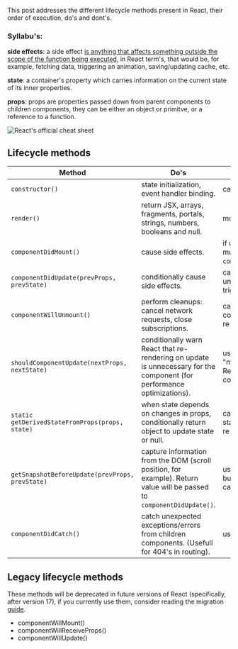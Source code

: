 This post addresses the different lifecycle methods present in React, their order of execution, do's and dont's.

### Syllabu's:
**side effects**: a side effect [is anything that affects something outside the scope of the function being executed](https://www.reddit.com/r/reactjs/comments/8avfej/what_does_side_effects_mean_in_react/), in React term's, that would be, for example, fetching data, triggering an animation, saving/updating cache, etc.

**state**: a container's property which carries information on the current state of its inner properties.

**props**: props are properties passed down from parent components to children components, they can be either an object or primitve, or a reference to a function.

![React's official cheat sheet](https://github.com/filipegorges/filipegorges.github.io/tree/master/assets/images/react-lifecycle-hooks.png)

## Lifecycle methods


Method | Do's | Dont's
--- | --- | ---
`constructor()` | state initialization, event handler binding. | cause side-effects.
`render()` | return JSX, arrays, fragments, portals, strings, numbers, booleans and null. | modify state.
`componentDidMount()` | cause side effects. | if using subscriptions, must remove them with `componentWillUnmount()`.
`componentDidUpdate(prevProps, prevState)` | conditionally cause side effects. | calling `setState()` unconditionally may trigger infinite loop.
`componentWillUnmount()` | perform cleanups: cancel network requests, close subscriptions. | call `setState()`, the component will never re-render.
`shouldComponentUpdate(nextProps, nextState)` | conditionally warn React that re-rendering on update is unnecessary for the component (for performance optimizations). | use it for flow-control, "manually" preventing React from updating the component.
`static getDerivedStateFromProps(props, state)` | when state depends on changes in props, conditionally return object to update state or null. | cause side effects, reset state on prop changes, re-compute data.
`getSnapshotBeforeUpdate(prevProps, prevState)` | capture information from the DOM (scroll position, for example). Return value will be passed to `componentDidUpdate()`. | use for anything else but for DOM information capture.
`componentDidCatch()` | catch unexpected exceptions/errors from children components. (Usefull for 404's in routing). | use for control flow.

## Legacy lifecycle methods
These methods will be deprecated in future versions of React (specifically, after version 17), if you currently use them, consider reading the migration [guide](https://reactjs.org/blog/2018/03/27/update-on-async-rendering.html).

* componentWillMount()
* componentWillReceiveProps()
* componentWillUpdate()

